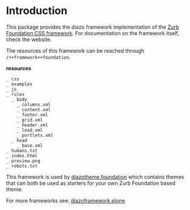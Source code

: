 Introduction
============
This package provides the diazo framework implementation of the
[Zurb Foundation CSS framework](http://foundation.zurb.com/). For documentation
on the framework itself, check the website.

The resources of this framework can be reached through 
`/++framework++foundation`.

**resources**

    _ css
    _ examples
    _ js
    _ rules
      _ body
        _ columns.xml
        _ content.xml
        _ footer.xml
        _ grid.xml
        _ header.xml
        _ lead.xml
        _ portlets.xml
      _ head
        _ base.xml
    _ humans.txt
    _ index.html
    _ preview.png
    _ robots.txt

This framework is used by 
 [diazotheme.foundation](https://github.com/TH-code/diazotheme.foundation) 
which contains themes that can both be used as starters for 
your own Zurb Foundation based theme.

For more frameworks see: [diazoframework.plone](https://github.com/TH-code/diazoframework.plone#current-frameworks)
